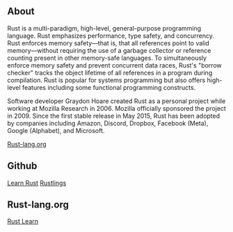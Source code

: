 ## About 
Rust is a multi-paradigm, high-level, general-purpose programming language. Rust emphasizes performance, type safety, and concurrency. Rust enforces memory safety—that is, that all references point to valid memory—without requiring the use of a garbage collector or reference counting present in other memory-safe languages. To simultaneously enforce memory safety and prevent concurrent data races, Rust's "borrow checker" tracks the object lifetime of all references in a program during compilation. Rust is popular for systems programming but also offers high-level features including some functional programming constructs.

Software developer Graydon Hoare created Rust as a personal project while working at Mozilla Research in 2006. Mozilla officially sponsored the project in 2009. Since the first stable release in May 2015, Rust has been adopted by companies including Amazon, Discord, Dropbox, Facebook (Meta), Google (Alphabet), and Microsoft.

[Rust-lang.org](https://www.rust-lang.org/)

## Github
[Learn Rust](https://learning-rust.github.io/docs/)
[Rustlings](https://github.com/rust-lang/rustlings/)

## Rust-lang.org
[Rust Learn](https://www.rust-lang.org/learn)